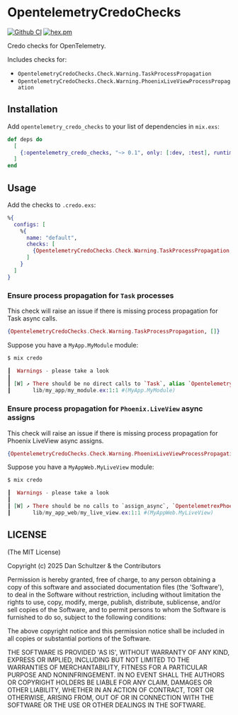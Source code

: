 # OpentelemetryCredoChecks

[![Github CI](https://github.com/danschultzer/opentelemetry_credo_checks/workflows/CI/badge.svg)](https://github.com/danschultzer/opentelemetry_credo_checks/actions?query=workflow%3ACI)
[![hex.pm](https://img.shields.io/hexpm/v/opentelemetry_credo_checks.svg)](https://hex.pm/packages/opentelemetry_credo_checks)

<!-- MDOC !-->

Credo checks for OpenTelemetry.

Includes checks for: 

- `OpentelemetryCredoChecks.Check.Warning.TaskProcessPropagation`
- `OpentelemetryCredoChecks.Check.Warning.PhoenixLiveViewProcessPropagation`

<!-- MDOC !-->

## Installation

Add `opentelemetry_credo_checks` to your list of dependencies in `mix.exs`:

```elixir
def deps do
  [
    {:opentelemetry_credo_checks, "~> 0.1", only: [:dev, :test], runtime: false}
  ]
end
```

## Usage

Add the checks to `.credo.exs`:

```elixir
%{
  configs: [
    %{
      name: "default",
      checks: [
        {OpentelemetryCredoChecks.Check.Warning.TaskProcessPropagation, []}
      ]
    }
  ]
}
```

### Ensure process propagation for `Task` processes

This check will raise an issue if there is missing process propagation for Task async calls.

```elixir
{OpentelemetryCredoChecks.Check.Warning.TaskProcessPropagation, []}
```

Suppose you have a `MyApp.MyModule` module:

```elixir
$ mix credo

┃  Warnings - please take a look
┃
┃ [W] ↗ There should be no direct calls to `Task`, alias `OpentelemetryProcessPropagator.Task`.
┃       lib/my_app/my_module.ex:1:1 #(MyApp.MyModule)
```

### Ensure process propagation for `Phoenix.LiveView` async assigns

This check will raise an issue if there is missing process propagation for Phoenix LiveView async assigns.

```elixir
{OpentelemetryCredoChecks.Check.Warning.PhoenixLiveViewProcessPropagation, []}
```

Suppose you have a `MyAppWeb.MyLiveView` module:

```elixir
$ mix credo

┃  Warnings - please take a look
┃
┃ [W] ↗ There should be no calls to `assign_async`, `OpentelemetrexPhoenix.LiveView.assign_async` must be used instead.
┃       lib/my_app_web/my_live_view.ex:1:1 #(MyAppWeb.MyLiveView)
```

<!-- MDOC !-->

## LICENSE

(The MIT License)

Copyright (c) 2025 Dan Schultzer & the Contributors

Permission is hereby granted, free of charge, to any person obtaining a copy of this software and associated documentation files (the 'Software'), to deal in the Software without restriction, including without limitation the rights to use, copy, modify, merge, publish, distribute, sublicense, and/or sell copies of the Software, and to permit persons to whom the Software is furnished to do so, subject to the following conditions:

The above copyright notice and this permission notice shall be included in all copies or substantial portions of the Software.

THE SOFTWARE IS PROVIDED 'AS IS', WITHOUT WARRANTY OF ANY KIND, EXPRESS OR IMPLIED, INCLUDING BUT NOT LIMITED TO THE WARRANTIES OF MERCHANTABILITY, FITNESS FOR A PARTICULAR PURPOSE AND NONINFRINGEMENT. IN NO EVENT SHALL THE AUTHORS OR COPYRIGHT HOLDERS BE LIABLE FOR ANY CLAIM, DAMAGES OR OTHER LIABILITY, WHETHER IN AN ACTION OF CONTRACT, TORT OR OTHERWISE, ARISING FROM, OUT OF OR IN CONNECTION WITH THE SOFTWARE OR THE USE OR OTHER DEALINGS IN THE SOFTWARE.
